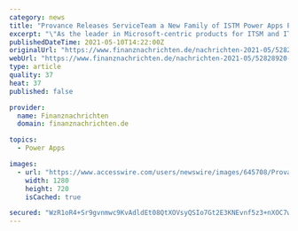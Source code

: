 ```yaml
---
category: news
title: "Provance Releases ServiceTeam a New Family of ISTM Power Apps Products"
excerpt: "\"As the leader in Microsoft-centric products for ITSM and ITAM, we developed ServiceTeam to work within a Microsoft Power Apps or Dynamics 365 environment,\" said Kelly Moodie, CEO of Provance."
publishedDateTime: 2021-05-10T14:22:00Z
originalUrl: "https://www.finanznachrichten.de/nachrichten-2021-05/52828920-provance-releases-serviceteam-a-new-family-of-istm-power-apps-products-200.htm"
webUrl: "https://www.finanznachrichten.de/nachrichten-2021-05/52828920-provance-releases-serviceteam-a-new-family-of-istm-power-apps-products-200.htm"
type: article
quality: 37
heat: 37
published: false

provider:
  name: Finanznachrichten
  domain: finanznachrichten.de

topics:
  - Power Apps

images:
  - url: "https://www.accesswire.com/users/newswire/images/645708/Provance-Shot.jpg"
    width: 1280
    height: 720
    isCached: true

secured: "WzR1oR4+Sr9gvnmwc9KvAdldEt08QtXOVsyQSIo7Gt2E3KNEvnf5z3+nXOC7wu7Gt6Wd7uFsZD5RCCGAsLwqfldktd7MteYenhxKrWoyQxrpg+u9BARCkUIEQ33PLPbvCUufF0OnEe7obnI0W5alxKRCX7mvSp6HCnRsoEy/6htNVNMGJCLY1zXDzMMgXJoQigF48c/VEkYxtlW/Oo8fbAhu4biw0NvLxglIRUNHE30vXBcNlJZ35Fzr9/i+aYENkUN5g1hk9MYmBL+50Dkue6Zo3JLLSYPkOd2KYiNfNgQAhTPPeqznd4PLRtzAHwGKLUWB5oxne9bJioqpMn0BYGML4vgO0maVmK/1Qos9u60=;15W75FLfp6LTjsdZuznfAQ=="
---
```


